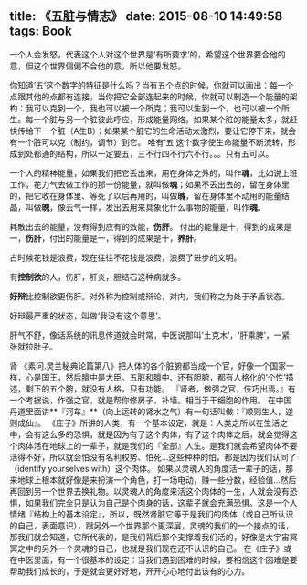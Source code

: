 title: 《五脏与情志》
date: 2015-08-10 14:49:58
tags: Book
---

一个人会发怒，代表这个人对这个世界是‘有所要求’的，希望这个世界要合他的意，但这个世界偏偏不合他的意，所以他要发怒。

你知道‘五’这个数字的特征是什么吗？当有五个点的时候，你就可以画出：每一个点跟其他的点都有连接，当你把它全部连起来的时候，你就可以制造一个能量的架构：我可以克到一个，我也可以被一个所克；我可以生到一个，也可以被一个所生。每一个脏与另一个脏彼此呼应，形成能量网络。如果某个脏的能量太多，就赶快传给下一个脏（A生B）；如果某个脏它的生命活动太激烈，要让它停下来，就会有一个脏可以克（制约，调节）到它。 唯有‘五’这个数字使生命能量不断流转，形成到处都通的结构，所以一定要五，三不行四不行六不行。。。只有五可以。

一个人的精神能量，如果我们把它丢出来，用在身体之外的，叫作**魂**，比如说上班工作，花力气去做工作的那一份能量，就叫做**魂**；如果不丢出去的，留在身体里的，把它收在身体里、等死了以后再用的，叫做**魄**，留在身体里不动用的能量结晶，叫做**魄**，像云气一样，发出去用来具象化什么事物的能量，叫作**魂**。

耗散出去的能量，没有得到应有的效能，**伤肝**。
付出的能量是十，得到的成果是一，**伤肝**，付出的能量是一，得到的成果是十，**养肝**。

古时候花钱是浪费，现在往往不花钱是浪费，浪费了进步的文明。

有**控制欲**的人，伤肝，肝炎，胆结石这种病就多。

**好辩**比控制欲更伤肝。对外称为控制或辩论，对内，我们称之为处于矛盾状态。

好辩最严重的状态，叫做‘我没有这个意思’。

肝气不舒，像话系统的讯息传道就会时常，中医说那叫‘土克木’，‘肝乘脾’，一紧张就拉肚子。



肾
《素问.灵兰秘典论篇第八》把人体的各个脏腑都当成一个官，好像一个国家一样，心是国王，然后膻中是大臣。五脏和膻中、还有胆腑，都有人格化的‘个性’描述，剩下的五个腑，就没有人格，只有功能。
『肾者，做强之官，伎巧出焉。』有一个考据说，作强之官，就是帮你修房子，补墙。相当于干细胞的作用。
在中国丹道里面讲**『河车』**（向上运转的肾水之气）有一句话叫做：『顺则生人，逆则成仙』。
《庄子》所讲的人类，有一个基本设定，就是：人类之所以在生活之中，会有这么多的恐惧，就是因为有了这个肉体，有了这个肉体之后，就会觉得这个肉体活在地球上的一辈子，就是我们的『全部』人生。是我们就会希望肉体不要活得不好，所以就会怕没有名利权势、怕死...这些种种的怕，都是因为我们认同了（identify yourselves with）这个肉体。
如果以灵魂人的角度活一辈子的话，那来地球上根本就好像是来扮演一个角色，打一场电动，赚一些分数，经验值...然后再回到另一个世界去换礼物。以灵魂人的角度来活这个肉体的一生，人就会没有恐惧，如果我们完全只是认为自己是个肉身的话，这辈子就会充满恐惧。这是一个人情绪『结构上的基本设定』，所以，既然肾脏它等于是我们的肉体（或自己所认识的自己，表面意识），跟另外一个世界那个更深层，灵魂的我们的一个接点的话，那我们就会知道，它所代表的，是我们背后那个支撑着我们活的，好像是大宇宙冥冥之中的另外一个灵魂的自己，也就是我们现在还不认识的自己。
在《庄子》或在中医里面，有一个很基本的设定：当我们遇到困难的时候，要相信这个困难是要帮助我们成长的，于是就会更好好地，开开心心地付出该有的心力。